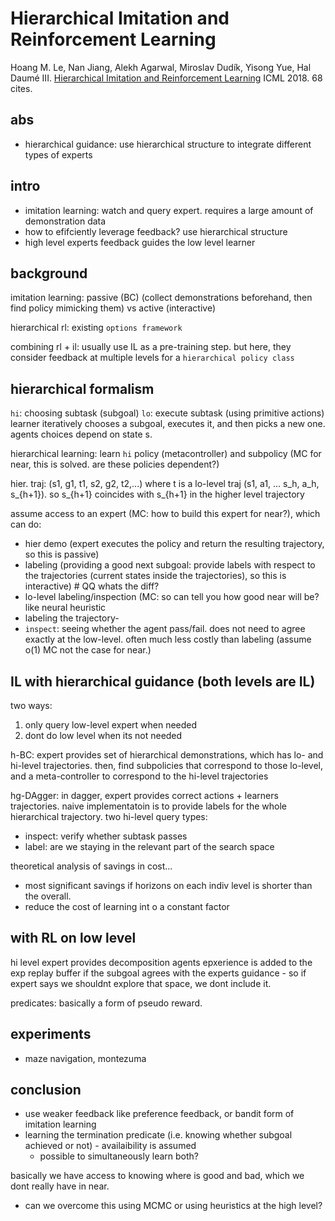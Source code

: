 # Hierarchical Imitation and Reinforcement Learning

Hoang M. Le, Nan Jiang, Alekh Agarwal, Miroslav Dudík, Yisong Yue, Hal Daumé III. [Hierarchical Imitation and Reinforcement Learning](https://arxiv.org/pdf/1803.00590.pdf) ICML 2018. 68 cites.


## abs
- hierarchical guidance: use hierarchical structure to integrate different types of experts

## intro
- imitation learning: watch and query expert. requires a large amount of demonstration data
- how to efifciently leverage feedback? use hierarchical structure
- high level experts feedback guides the low level learner


## background
imitation learning: passive (BC) (collect demonstrations beforehand, then find policy mimicking them) vs active (interactive)

hierarchical rl: existing `options framework`

combining rl + il: usually use IL as a pre-training step. but here, they consider feedback at multiple levels for a `hierarchical policy class`

## hierarchical formalism
`hi`: choosing subtask (subgoal)
`lo`: execute subtask (using primitive actions)
learner iteratively chooses a subgoal, executes it, and then picks a new one. agents choices depend on state s. 

hierarchical learning: learn `hi` policy (metacontroller) and subpolicy (MC for near, this is solved. are these policies dependent?)

hier. traj: (s1, g1, t1, s2, g2, t2,...) where t is a lo-level traj (s1, a1, ... s_h, a_h, s_{h+1}). so s_{h+1} coincides with s_{h+1} in the higher level trajectory

assume access to an expert (MC: how to build this expert for near?), which can do: 

- hier demo (expert executes the policy and return the resulting trajectory, so this is passive)
- labeling (providing a good next subgoal: provide labels with respect to the trajectories (current states inside the trajectories), so this is interactive) # QQ whats the diff?
- lo-level labeling/inspection (MC: so can tell you how good near will be? like neural heuristic
- labeling the trajectory-
- `inspect`: seeing whether the agent pass/fail. does not need to agree exactly at the low-level. often much less costly than labeling (assume o(1) MC not the case for near.)

## IL with hierarchical guidance (both levels are IL)
two ways:
1. only query low-level expert when needed
2. dont do low level when its not needed

h-BC: expert provides set of hierarchical demonstrations, which has lo- and hi-level trajectories. then, find subpolicies that correspond to those lo-level, and a meta-controller to correspond to the hi-level trajectories

hg-DAgger:
in dagger, expert provides correct actions + learners trajectories. naive implementatoin is to provide labels for the whole hierarchical trajectory. 
two hi-level query types: 
- inspect: verify whether subtask passes
- label: are we staying in the relevant part of the search space

theoretical analysis of savings in cost...
- most significant savings if horizons on each indiv level is shorter than the overall.
- reduce the cost of learning int o a constant factor

## with RL on low level
hi level expert provides decomposition
agents epxerience is added to the exp replay buffer if the subgoal agrees with the experts guidance - so if expert says we shouldnt explore that space, we dont include it.

predicates: basically a form of pseudo reward.

## experiments
- maze navigation, montezuma

## conclusion
- use weaker feedback like preference feedback, or bandit form of imitation learning
- learning the termination predicate (i.e. knowing whether subgoal achieved or not) - availaibility is assumed 
    - possible to simultaneously learn both?

basically we have access to knowing where is good and bad, which we dont really have in near.
- can we overcome this using MCMC or using heuristics at the high level?
